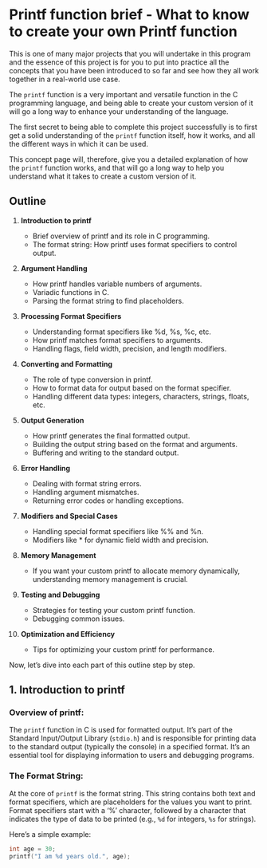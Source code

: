 # Printf function brief - What to know to create your own Printf function

This is one of many major projects that you will undertake in this program and the essence of this project is for you to put into practice all the concepts that you have been introduced to so far and see how they all work together in a real-world use case.

The `printf` function is a very important and versatile function in the C programming language, and being able to create your custom version of it will go a long way to enhance your understanding of the language.

The first secret to being able to complete this project successfully is to first get a solid understanding of the `printf` function itself, how it works, and all the different ways in which it can be used.

This concept page will, therefore, give you a detailed explanation of how the `printf` function works, and that will go a long way to help you understand what it takes to create a custom version of it.

## Outline

1. **Introduction to printf**
   - Brief overview of printf and its role in C programming.
   - The format string: How printf uses format specifiers to control output.

2. **Argument Handling**
   - How printf handles variable numbers of arguments.
   - Variadic functions in C.
   - Parsing the format string to find placeholders.

3. **Processing Format Specifiers**
   - Understanding format specifiers like %d, %s, %c, etc.
   - How printf matches format specifiers to arguments.
   - Handling flags, field width, precision, and length modifiers.

4. **Converting and Formatting**
   - The role of type conversion in printf.
   - How to format data for output based on the format specifier.
   - Handling different data types: integers, characters, strings, floats, etc.

5. **Output Generation**
   - How printf generates the final formatted output.
   - Building the output string based on the format and arguments.
   - Buffering and writing to the standard output.

6. **Error Handling**
   - Dealing with format string errors.
   - Handling argument mismatches.
   - Returning error codes or handling exceptions.

7. **Modifiers and Special Cases**
   - Handling special format specifiers like %% and %n.
   - Modifiers like * for dynamic field width and precision.

8. **Memory Management**
   - If you want your custom printf to allocate memory dynamically, understanding memory management is crucial.

9. **Testing and Debugging**
   - Strategies for testing your custom printf function.
   - Debugging common issues.

10. **Optimization and Efficiency**
    - Tips for optimizing your custom printf for performance.

Now, let’s dive into each part of this outline step by step.

## 1. Introduction to printf

### Overview of printf:
The `printf` function in C is used for formatted output. It’s part of the Standard Input/Output Library (`stdio.h`) and is responsible for printing data to the standard output (typically the console) in a specified format. It’s an essential tool for displaying information to users and debugging programs.

### The Format String:
At the core of `printf` is the format string. This string contains both text and format specifiers, which are placeholders for the values you want to print. Format specifiers start with a ‘%’ character, followed by a character that indicates the type of data to be printed (e.g., `%d` for integers, `%s` for strings).

Here’s a simple example:

```c
int age = 30;
printf("I am %d years old.", age);
